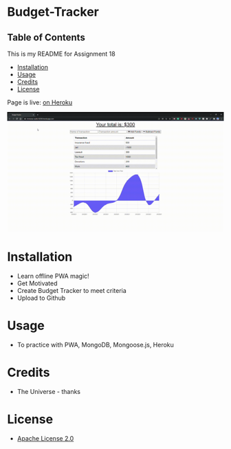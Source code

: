 # Budget-Tracker

## Table of Contents

This is my README for Assignment 18
* [Installation](#installation)
* [Usage](#Usage)
* [Credits](#Credits)
* [License](#License)

Page is live: [on Heroku](https://immense-castle-02383.herokuapp.com/)

![Should Look like this lol](https://github.com/kevsaj/Budget-Tracker/blob/main/public/img/gif.gif)

# Installation
* Learn offline PWA magic!
* Get Motivated
* Create Budget Tracker to meet criteria
* Upload to Github 

# Usage
* To practice with PWA, MongoDB, Mongoose.js, Heroku

# Credits
* The Universe - thanks

# License
* [Apache License 2.0](https://github.com/kevsaj/Budget-Tracker/blob/main/LICENSE)